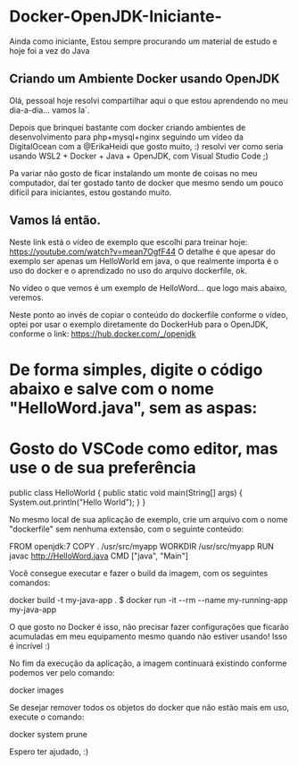 # Docker-OpenJDK-Iniciante-
Ainda como iniciante, Estou sempre procurando um material de estudo e hoje foi a vez do Java

Criando um Ambiente Docker usando OpenJDK
--------------------------------------------

Olá, pessoal
hoje resolvi compartilhar aqui o que estou aprendendo no meu dia-a-dia... vamos la´.

Depois que brinquei bastante com docker criando ambientes de desenvolvimento para php+mysql+nginx seguindo um vídeo da DigitalOcean com a @ErikaHeidi que gosto muito, :)
resolvi ver como seria usando WSL2 + Docker + Java + OpenJDK, com Visual Studio Code ;)

Pa variar não gosto de ficar instalando um monte de coisas no meu computador, daí ter gostado tanto de docker que mesmo sendo um pouco difícil para iniciantes, estou gostando muito.

Vamos lá então.
---------------

Neste link  está o vídeo de exemplo que escolhi para treinar hoje: https://youtube.com/watch?v=mean7OgfF44
O detalhe é que apesar do exemplo ser apenas um HelloWorld em java, o que realmente importa é o uso do docker e o aprendizado no uso do arquivo dockerfile, ok.

No vídeo o que vemos é um exemplo de HelloWord... que logo mais abaixo, veremos.

Neste ponto ao invés de copiar o conteúdo do dockerfile conforme o vídeo, optei por usar o exemplo diretamente do DockerHub para o OpenJDK, conforme o link: https://hub.docker.com/_/openjdk

# De forma simples, digite o código abaixo e salve com o nome "HelloWord.java", sem as aspas:
# Gosto do VSCode como editor, mas use o de sua preferência

public class HelloWorld {
    public static void main(String[] args)
    {
        System.out.println("Hello World");
    }
}

No mesmo local de sua aplicação de exemplo, crie um arquivo com o nome "dockerfile" sem nenhuma extensão, com o seguinte conteúdo:

FROM openjdk:7
COPY . /usr/src/myapp
WORKDIR /usr/src/myapp
RUN javac http://HelloWord.java
CMD ["java", "Main"]

Você consegue executar e fazer o build da imagem, com os seguintes comandos:

docker build -t my-java-app .
$ docker run -it --rm --name my-running-app my-java-app

O que gosto no Docker é isso, não precisar fazer configurações que ficarão acumuladas em meu equipamento mesmo quando não estiver usando! Isso é incrível :)

No fim da execução da aplicação, a imagem continuará existindo conforme podemos ver pelo comando:

docker images

Se desejar remover todos os objetos do docker que não estão mais em uso, execute o comando:

docker system prune

Espero ter ajudado, :)
